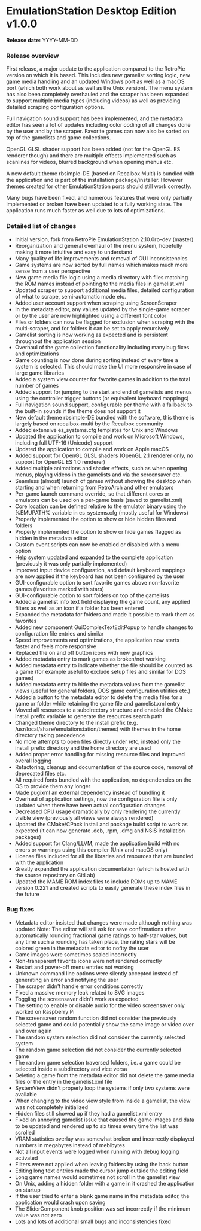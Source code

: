 # EmulationStation Desktop Edition v1.0.0

**Release date:** YYYY-MM-DD

### Release overview

First release, a major update to the application compared to the RetroPie version on which it is based. This includes new gamelist sorting logic, new game media handling and an updated Windows port as well as a macOS port (which both work about as well as the Unix version). The menu system has also been completely overhauled and the scraper has been expanded to support multiple media types (including videos) as well as providing detailed scraping configuration options.

Full navigation sound support has been implemented, and the metadata editor has seen a lot of updates including color coding of all changes done by the user and by the scraper. Favorite games can now also be sorted on top of the gamelists and game collections.

OpenGL GLSL shader support has been added (not for the OpenGL ES renderer though) and there are multiple effects implemented such as scanlines for videos, blurred background when opening menus etc.

A new default theme rbsimple-DE (based on Recalbox Multi) is bundled with the application and is part of the installation package/installer. However themes created for other EmulationStation ports should still work correctly.

Many bugs have been fixed, and numerous features that were only partially implemented or broken have been updated to a fully working state. The application runs much faster as well due to lots of optimizations.

### Detailed list of changes

* Initial version, fork from RetroPie EmulationStation 2.10.0rp-dev (master)
* Reorganization and general overhaul of the menu system, hopefully making it more intuitive and easy to understand
* Many quality of life improvements and removal of GUI inconsistencies
* Game systems are now sorted by full names which makes much more sense from a user perspective
* New game media file logic using a media directory with files matching the ROM names instead of pointing to the media files in gamelist.xml
* Updated scraper to support additional media files, detailed configuration of what to scrape, semi-automatic mode etc.
* Added user account support when scraping using ScreenScraper
* In the metadata editor, any values updated by the single-game scraper or by the user are now highlighted using a different font color
* Files or folders can now be flagged for exclusion when scraping with the multi-scraper, and for folders it can be set to apply recursively
* Gamelist sorting is now working as expected and is persistent throughout the application session
* Overhaul of the game collection functionality including many bug fixes and optimizations
* Game counting is now done during sorting instead of every time a system is selected. This should make the UI more responsive in case of large game libraries
* Added a system view counter for favorite games in addition to the total number of games
* Added support for jumping to the start and end of gamelists and menus using the controller trigger buttons (or equivalent keyboard mappings)
* Full navigation sound support, configurable per theme with a fallback to the built-in sounds if the theme does not support it
* New default theme rbsimple-DE bundled with the software, this theme is largely based on recalbox-multi by the Recalbox community
* Added extensive es_systems.cfg templates for Unix and Windows
* Updated the application to compile and work on Microsoft Windows, including full UTF-16 (Unicode) support
* Updated the application to compile and work on Apple macOS
* Added support for OpenGL GLSL shaders (OpenGL 2.1 renderer only, no support for OpenGL ES 1.0 renderer)
* Added multiple animations and shader effects, such as when opening menus, playing videos in the gamelists and via the screensaver etc.
* Seamless (almost) launch of games without showing the desktop when starting and when returning from RetroArch and other emulators
* Per-game launch command override, so that different cores or emulators can be used on a per-game basis (saved to gamelist.xml)
* Core location can be defined relative to the emulator binary using the %EMUPATH% variable in es_systems.cfg (mostly useful for Windows)
* Properly implemented the option to show or hide hidden files and folders
* Properly implemented the option to show or hide games flagged as hidden in the metadata editor
* Custom event scripts can now be enabled or disabled with a menu option
* Help system updated and expanded to the complete application (previously it was only partially implemented)
* Improved input device configuration, and default keyboard mappings are now applied if the keyboard has not been configured by the user
* GUI-configurable option to sort favorite games above non-favorite games (favorites marked with stars)
* GUI-configurable option to sort folders on top of the gamelists
* Added a gamelist info text field displaying the game count, any applied filters as well as an icon if a folder has been entered
* Expanded the metadata for folders and made it possible to mark them as favorites
* Added new component GuiComplexTextEditPopup to handle changes to configuration file entries and similar
* Speed improvements and optimizations, the application now starts faster and feels more responsive
* Replaced the on and off button icons with new graphics
* Added metadata entry to mark games as broken/not working
* Added metadata entry to indicate whether the file should be counted as a game (for example useful to exclude setup files and similar for DOS games)
* Added metadata entry to hide the metadata values from the gamelist views (useful for general folders, DOS game configuration utilities etc.)
* Added a button to the metadata editor to delete the media files for a game or folder while retaining the game file and gamelist.xml entry
* Moved all resources to a subdirectory structure and enabled the CMake install prefix variable to generate the resources search path
* Changed theme directory to the install prefix (e.g. /usr/local/share/emulationstation/themes) with themes in the home directory taking precedence
* No more attempts to open files directly under /etc, instead only the install prefix directory and the home directory are used
* Added proper error handling for missing resource files and improved overall logging
* Refactoring, cleanup and documentation of the source code, removal of deprecated files etc.
* All required fonts bundled with the application, no dependencies on the OS to provide them any longer
* Made pugixml an external dependency instead of bundling it
* Overhaul of application settings, now the configuration file is only updated when there have been actual configuration changes
* Decreased CPU usage dramatically by only rendering the currently visible view (previously all views were always rendered)
* Updated the CMake/CPack install and package build script to work as expected (it can now generate .deb, .rpm, .dmg and NSIS installation packages)
* Added support for Clang/LLVM, made the application build with no errors or warnings using this compiler (Unix and macOS only)
* License files included for all the libraries and resources that are bundled with the application
* Greatly expanded the application documentation (which is hosted with the source repository on GitLab)
* Updated the MAME ROM index files to include ROMs up to MAME version 0.221 and created scripts to easily generate these index files in the future

### Bug fixes

* Metadata editor insisted that changes were made although nothing was updated
  Note: The editor will still ask for save confirmations after automatically rounding fractional game ratings to half-star values, but any time such a rounding has taken place, the rating stars will be colored green in the metadata editor to nofity the user
* Game images were sometimes scaled incorrectly
* Non-transparent favorite icons were not rendered correctly
* Restart and power-off menu entries not working
* Unknown command line options were silently accepted instead of generating an error and notifying the user
* The scraper didn't handle error conditions correctly
* Fixed a massive memory leak related to SVG images
* Toggling the screensaver didn't work as expected
* The setting to enable or disable audio for the video screensaver only worked on Raspberry Pi
* The screensaver random function did not consider the previously selected game and could potentially show the same image or video over and over again
* The random system selection did not consider the currently selected system
* The random game selection did not consider the currently selected game
* The random game selection traversed folders, i.e. a game could be selected inside a subdirectory and vice versa
* Deleting a game from the metadata editor did not delete the game media files or the entry in the gamelist.xml file
* SystemView didn't properly loop the systems if only two systems were available
* When changing to the video view style from inside a gamelist, the view was not completely initialized
* Hidden files still showed up if they had a gamelist.xml entry
* Fixed an annoying gamelist issue that caused the game images and data to be updated and rendered up to six times every time the list was scrolled
* VRAM statistics overlay was somewhat broken and incorrectly displayed numbers in megabytes instead of mebibytes
* Not all input events were logged when running with debug logging activated
* Filters were not applied when leaving folders by using the back button
* Editing long text entries made the cursor jump outside the editing field
* Long game names would sometimes not scroll in the gamelist view
* On Unix, adding a hidden folder with a game in it crashed the application on startup
* If the user tried to enter a blank game name in the metadata editor, the application would crash upon saving
* The SliderComponent knob position was set incorrectly if the minimum value was not zero
* Lots and lots of additional small bugs and inconsistencies fixed
